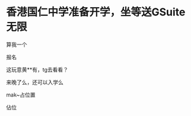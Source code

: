 # 香港国仁中学准备开学，坐等送GSuite无限


算我一个

报名<img src="static/image/smiley/default/lol.gif" smilieid="12" border="0" alt="" />

这玩意黄**有，tg去看看？

来晚了么，还可以入学么<img id="aimg_X9Q6U" onclick="zoom(this, this.src, 0, 0, 0)" class="zoom" src="https://cdn.jsdelivr.net/gh/hishis/forum-master/public/images/patch.gif" onmouseover="img_onmouseoverfunc(this)" onload="thumbImg(this)" border="0" alt="" />

mak~占位置

佔位
